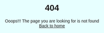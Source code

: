 
<html>
<head>
<title>404 Page Not Found!!</title>
<style>
html, body{
  margin: 0;
  padding: 0;
  text-align: center;
  font-family: sans-serif;
  background-color: #E7FFFF;
}

h1, a{
  margin: 0;
  padding: 0;
  text-decoration: none;
}

.section{
  padding: 4rem 2rem;
}

.section .error{
  font-size: 150px;
  color: #008B62;
  text-shadow: 
    1px 1px 1px #00593E,    
    2px 2px 1px #00593E,
    3px 3px 1px #00593E,
    4px 4px 1px #00593E,
    5px 5px 1px #00593E,
    6px 6px 1px #00593E,
    7px 7px 1px #00593E,
    8px 8px 1px #00593E,
    25px 25px 8px rgba(0,0,0, 0.2);
}

.page{
  margin: 2rem 0;
  font-size: 20px;
  font-weight: 600;
  color: #444;
}

.back-home{
  display: inline-block;
  border: 2px solid #222;
  color: #fff;
  text-transform: uppercase;
  font-weight: 600;
  padding: 0.75rem 1rem 0.6rem;
  transition: all 0.2s linear;
  box-shadow: 0 15px 15px -11px rgba(0,0,0, 0.4);
  background: #222;
  border-radius: 6px;
}
.back-home:hover{
  background: #222;
  color: #ddd;
}
</style>
</head>
<body>

<div class="section">
  <h1 class="error">404</h1>
  <div class="page">Ooops!!! The page you are looking for is not found</div>
  <a class="back-home" href="index.html">Back to home</a>
</div>

</body>
</html>


